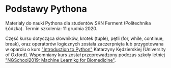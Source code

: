 # Podstawy Pythona

Materiały do nauki Pythona dla studentów SKN Ferment (Politechnika Łódzka).
Termin szkolenia: 11 grudnia 2020.

Część kursu dotycząca słowników, krotek (tuple), pętli (for, while, continue, break), oraz operatorów logicznych została zaczerpnięta lub przygotowana w oparciu o kurs ["Introduction to Python"](https://github.com/NGSchoolEU/ngs19_python_intro) Katarzyny Kędzierskiej (University of Oxford). Wspomniany kurs został przeprowadzony podczas szkoły letniej ["NGSchool2019: Machine Learnikg for Biomedicine"](https://ngschool.eu/ngschool2019/).



